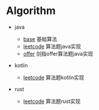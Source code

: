 # Algorithm

- java
    - [base](https://github.com/JoanneGeng/Algorithm/blob/master/java/src/main/java/base) 基础算法
    - [leetcode](https://github.com/JoanneGeng/Algorithm/tree/master/java/src/main/java/leetcode) 算法题java实现
    - [offer](https://github.com/JoanneGeng/Algorithm/tree/master/java/src/main/java/offer) 剑指offer算法题java实现
    
- kotlin
    - [leetcode](https://github.com/JoanneGeng/Algorithm/blob/master/kotlin/src/main/kotlin/leetcode) 算法题kotlin实现

- rust
    - [leetcode](https://github.com/JoanneGeng/Algorithm/blob/master/rust/src/leetcode) 算法题rust实现
